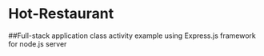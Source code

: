 # Hot-Restaurant

##Full-stack application class activity example using Express.js framework for node.js server